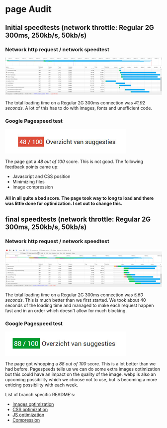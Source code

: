 # page Audit

## Initial speedtests (network throttle: Regular 2G 300ms, 250kb/s, 50kb/s)

### Network http request / network speedtest

![alt tag](https://raw.githubusercontent.com/zishrodrigues/performance-matters/development/screenshots/bootstrap-network.jpg)

The total loading time on a Regular 2G 300ms connection was *41,92 seconds*. A lot of this has to do with images, fonts and unefficient code.

### Google Pagespeed test

![alt tag](https://raw.githubusercontent.com/zishrodrigues/performance-matters/development/screenshots/bootstrap-pagespeed.jpg)

The page got a *48 out of 100* score. This is not good. The following feedback points came up:
* Javascript and CSS position
* Minimizing files
* Image compression

#### All in all quite a bad score. The page took way to long to load and there was little done for optimization. I set out to change this.

## final speedtests (network throttle: Regular 2G 300ms, 250kb/s, 50kb/s)

### Network http request / network speedtest

![alt tag](https://raw.githubusercontent.com/zishrodrigues/performance-matters/development/screenshots/bootstrap-network-total.jpg)

The total loading time on a Regular 2G 300ms connection was *5,60 seconds*. This is much better than we first started. We took about 40 seconds of the loading time and managed to make each request happen fast and in an order which doesn't allow for much blocking.

### Google Pagespeed test

![alt tag](https://raw.githubusercontent.com/zishrodrigues/performance-matters/development/screenshots/bootstrap-pagespeed-total.jpg)

The page got whopping a *88 out of 100* score. This is a lot better than we had before. Pagespeeds tells us we can do some extra images optimization but this could have an impact on the quality of the image. webp is also an upcoming possibility which we choose not to use, but is becoming a more enticing possibility with each week.

List of branch specific README's:

* [Images optimization](https://github.com/Zishrodrigues/performance-matters-bootstrap/tree/feature/images)
* [CSS optimization](https://github.com/Zishrodrigues/performance-matters-bootstrap/tree/feature/css)
* [JS optimization](https://github.com/Zishrodrigues/performance-matters-bootstrap/tree/feature/js)
* [Compression](https://github.com/Zishrodrigues/performance-matters-bootstrap/tree/feature/compress)
